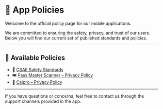# 📱 App Policies

Welcome to the official policy page for our mobile applications.

We are committed to ensuring the safety, privacy, and trust of our users.
Below you will find our current set of published standards and policies.

---

## 📑 Available Policies

* 🔐 [CSAE Safety Standards](./csae/)
* 🎟️ [Pass Master Scanner – Privacy Policy](./pass-master/)
* 🦺 [Calpro – Privacy Policy](./calpro/)

---

If you have questions or concerns, feel free to contact us through the support channels provided in the app.
